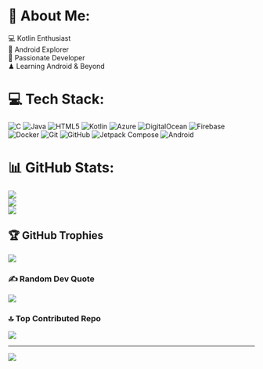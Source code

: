 # 💫 About Me:
💻 Kotlin Enthusiast  <br>📱 Android Explorer  <br>🎯 Passionate Developer  <br>♟ Learning Android & Beyond  <br>


# 💻 Tech Stack:
![C](https://img.shields.io/badge/c-%2300599C.svg?style=flat&logo=c&logoColor=white) ![Java](https://img.shields.io/badge/java-%23ED8B00.svg?style=flat&logo=openjdk&logoColor=white) ![HTML5](https://img.shields.io/badge/html5-%23E34F26.svg?style=flat&logo=html5&logoColor=white) ![Kotlin](https://img.shields.io/badge/kotlin-%237F52FF.svg?style=flat&logo=kotlin&logoColor=white) ![Azure](https://img.shields.io/badge/azure-%230072C6.svg?style=flat&logo=microsoftazure&logoColor=white) ![DigitalOcean](https://img.shields.io/badge/DigitalOcean-%230167ff.svg?style=flat&logo=digitalOcean&logoColor=white) ![Firebase](https://img.shields.io/badge/firebase-%23039BE5.svg?style=flat&logo=firebase) ![Docker](https://img.shields.io/badge/docker-%230db7ed.svg?style=flat&logo=docker&logoColor=white) ![Git](https://img.shields.io/badge/git-%23F05033.svg?style=flat&logo=git&logoColor=white) ![GitHub](https://img.shields.io/badge/github-%23121011.svg?style=flat&logo=github&logoColor=white) ![Jetpack Compose](https://img.shields.io/badge/-Jetpack%20Compose-4285F4?style=flat&logo=jetpackcompose&logoColor=white) ![Android](https://img.shields.io/badge/-Android-3DDC84?style=flat&logo=android&logoColor=white)
# 📊 GitHub Stats:
![](https://github-readme-stats.vercel.app/api?username=ashgorhythm&theme=cobalt&hide_border=false&include_all_commits=false&count_private=false)<br/>
![](https://nirzak-streak-stats.vercel.app/?user=ashgorhythm&theme=cobalt&hide_border=false)<br/>
![](https://github-readme-stats.vercel.app/api/top-langs/?username=ashgorhythm&theme=cobalt&hide_border=false&include_all_commits=false&count_private=false&layout=compact)

## 🏆 GitHub Trophies
![](https://github-profile-trophy.vercel.app/?username=ashgorhythm&theme=merko&no-frame=false&no-bg=false&margin-w=4)

### ✍️ Random Dev Quote
![](https://quotes-github-readme.vercel.app/api?type=horizontal&theme=gruvbox)

### 🔝 Top Contributed Repo
![](https://github-contributor-stats.vercel.app/api?username=ashgorhythm&limit=5&theme=nightowl&combine_all_yearly_contributions=true)

---
[![](https://visitcount.itsvg.in/api?id=ashgorhythm&icon=0&color=0)](https://visitcount.itsvg.in)

<!-- Proudly created with GPRM ( https://gprm.itsvg.in ) -->
